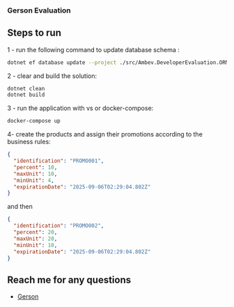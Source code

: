 ### Gerson Evaluation
## Steps to run

1 - run the following command to update database schema :
```bash
dotnet ef database update --project ./src/Ambev.DeveloperEvaluation.ORM/Ambev.DeveloperEvaluation.ORM.csproj --startup-project ./src/Ambev.DeveloperEvaluation.WebApi/Ambev.DeveloperEvaluation.WebApi.csproj
```
2 - clear and build the solution:
```bash
dotnet clean
dotnet build
```
3 - run the application with vs or docker-compose:
```bash
docker-compose up
```
4- create the products and assign their promotions according to the business rules:
```json
{
  "identification": "PROMO001",
  "percent": 10,
  "maxUnit": 10,
  "minUnit": 4,
  "expirationDate": "2025-09-06T02:29:04.802Z"
}
```
and then
```json
{
  "identification": "PROMO002",
  "percent": 20,
  "maxUnit": 20,
  "minUnit": 10,
  "expirationDate": "2025-09-06T02:29:04.802Z"
}
```

## Reach me for any questions
- [Gerson](https://www.linkedin.com/in/gersonrp/)
